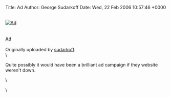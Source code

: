 Title: Ad
Author: George Sudarkoff
Date: Wed, 22 Feb 2006 10:57:46 +0000

\
[![Ad](http://static.flickr.com/39/103109991_d2fdb0287a_m.jpg)](http://www.flickr.com/photos/sudarkoff/103109991/)\
\
\
[Ad](http://www.flickr.com/photos/sudarkoff/103109991/)\
\
Originally uploaded by
[sudarkoff](http://www.flickr.com/people/sudarkoff/).\
\

Quite possibly it would have been a brilliant ad campaign if they
website weren't down.

\

\

